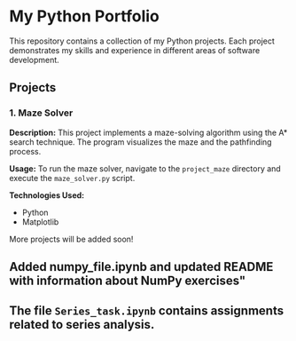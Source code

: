 # My Python Portfolio 


This repository contains a collection of my Python projects. Each project demonstrates my skills and experience in different areas of software development.

## Projects

### 1. Maze Solver
**Description:** This project implements a maze-solving algorithm using the A* search technique. The program visualizes the maze and the pathfinding process.

**Usage:** To run the maze solver, navigate to the `project_maze` directory and execute the `maze_solver.py` script.

**Technologies Used:**
- Python
- Matplotlib

More projects will be added soon!
## Added numpy_file.ipynb and updated README with information about NumPy exercises"
## The file `Series_task.ipynb` contains assignments related to series analysis.
